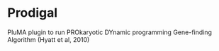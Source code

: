 # Prodigal
PluMA plugin to run PROkaryotic DYnamic programming Gene-finding Algorithm (Hyatt et al, 2010)
